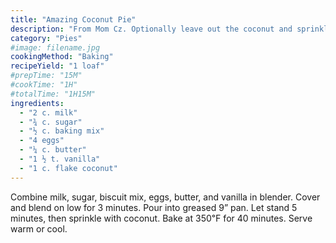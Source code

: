 ```yaml
---
title: "Amazing Coconut Pie"
description: "From Mom Cz. Optionally leave out the coconut and sprinkle with nutmeg."
category: "Pies"
#image: filename.jpg
cookingMethod: "Baking"
recipeYield: "1 loaf"
#prepTime: "15M"
#cookTime: "1H"
#totalTime: "1H15M"
ingredients:
  - "2 c. milk"
  - "¾ c. sugar"
  - "½ c. baking mix"
  - "4 eggs"
  - "¼ c. butter"
  - "1 ½ t. vanilla"
  - "1 c. flake coconut"
---
```


Combine milk, sugar, biscuit mix, eggs, butter, and vanilla in blender.
Cover and blend on low for 3 minutes.
Pour into greased 9” pan. Let stand 5 minutes, then sprinkle with coconut.
Bake at 350℉ for 40 minutes.
Serve warm or cool.
